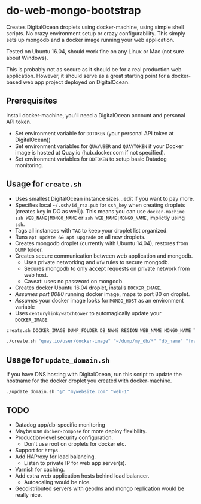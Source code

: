 # do-web-mongo-bootstrap

Creates DigitalOcean droplets using docker-machine, using simple shell scripts. No crazy environment setup or crazy configurability. This simply sets up mongodb and a docker image running your web application.

Tested on Ubuntu 16.04, should work fine on any Linux or Mac (not sure about Windows).

This is probably not as secure as it should be for a real production web application. However, it should serve as a great starting point for a docker-based web app project deployed on DigitalOcean.

## Prerequisites

Install docker-machine, you'll need a DigitalOcean account and personal API token.

* Set environment variable for `DOTOKEN` (your personal API token at DigitalOcean))
* Set environment variables for `QUAYUSER` and `QUAYTOKEN` if your Docker image is hosted at Quay.io (hub.docker.com if not specified).
* Set environment variables for `DDTOKEN` to setup basic Datadog monitoring.

## Usage for `create.sh`

* Uses smallest DigitalOcean instance sizes...edit if you want to pay more.
* Specifies local `~/.ssh/id_rsa.pub` for `ssh_key` when creating droplets (creates key in DO as well)). This means you can use `docker-machine ssh WEB_NAME|MONGO_NAME` or `ssh WEB_NAME|MONGO_NAME`, implictly using `ssh`.
* Tags all instances with `TAG` to keep your droplet list organized.
* Runs `apt update && apt upgrade` on all new droplets.
* Creates mongodb droplet (currently with Ubuntu 14.04), restores from `DUMP` folder.
* Creates secure communication between web application and mongodb.
  * Uses private networking and `ufw` rules to secure mongodb.
  * Secures mongodb to only accept requests on private network from web host.
  * Caveat: uses no password on mongodb.
* Creates docker Ubuntu 16.04 droplet, installs `DOCKER_IMAGE`.
* *Assumes port 8080* running docker image, maps to port 80 on droplet.
* *Assumes* your docker image looks for `MONGO_HOST` as an environment variable
* Uses `centurylink/watchtower` to automagically update your `DOCKER_IMAGE`.

``` bash
create.sh DOCKER_IMAGE DUMP_FOLDER DB_NAME REGION WEB_NAME MONGO_NAME TAG
```

``` bash
./create.sh "quay.io/user/docker-image" "~/dump/my_db/*" "db_name" "fra1" "web-1" "mongo-1" "cool-tag"
```

## Usage for `update_domain.sh`

If you have DNS hosting with DigitalOcean, run this script to update the hostname for the docker droplet you created with docker-machine.

``` bash
./update_domain.sh "@" "mywebsite.com" "web-1"
```

## TODO

* Datadog app/db-specific monitoring
* Maybe use `docker-compose` for more deploy flexibility.
* Production-level security configuration.
  * Don't use root on droplets for docker etc.
* Support for `https`.
* Add HAProxy for load balancing.
  * Listen to private IP for web app server(s).
* Varnish for caching.
* Add extra web application hosts behind load balancer.
  * Autoscaling would be nice.
* Geodistributed servers with geodns and mongo replication would be really nice.
